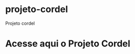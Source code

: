 # projeto-cordel
Projeto cordel

<h1>Acesse aqui o Projeto Cordel</h1>
<a href="https://github.com/VitorGabrieldeSM/projeto-cordel/corrigido12.html>Clique aqui para acessar o site</a>"
